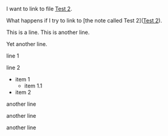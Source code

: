 I want to link to file [Test 2](test-2.md).

What happens if I try to link to [the note called Test 2]([Test 2](test-2)). 

This is a line.
This is another line.

Yet another line.


line 1

line 2

 - item 1
   - item 1.1
 - item 2


another line

another line

another line
